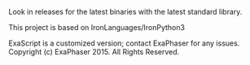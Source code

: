 Look in releases for the latest binaries with the latest standard library.

This project is based on IronLanguages/IronPython3

ExaScript is a customized version; contact ExaPhaser
for any issues.
Copyright (c) ExaPhaser 2015. All Rights Reserved.
